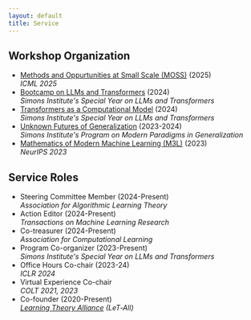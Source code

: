 ```yaml
---
layout: default
title: Service
---
```


## Workshop Organization
* [Methods and Oppurtunities at Small Scale (MOSS)](https://sites.google.com/view/moss2025) (2025)  
  _ICML 2025_
* [Bootcamp on LLMs and Transformers](https://simons.berkeley.edu/workshops/special-year-large-language-models-transformers-part-1-boot-camp#simons-tabs) (2024)  
  _Simons Institute's Special Year on LLMs and Transformers_
* [Transformers as a Computational Model](https://simons.berkeley.edu/workshops/transformers-computational-model\#simons-tabs) (2024)  
  _Simons Institute's Special Year on LLMs and Transformers_
* [Unknown Futures of Generalization](https://simons.berkeley.edu/workshops/unknown-futures-generalization\#simons-tabs) (2023-2024)  
  _Simons Institute's Program on Modern Paradigms in Generalization_
* [Mathematics of Modern Machine Learning (M3L)](https://sites.google.com/view/m3l-2023/home) (2023)  
  _NeurIPS 2023_


## Service Roles
* Steering Committee Member (2024-Present)  
  _Association for Algorithmic Learning Theory_
* Action Editor (2024-Present)  
  _Transactions on Machine Learning Research_
* Co-treasurer (2024-Present)  
  _Association for Computational Learning_
* Program Co-organizer (2023-Present)  
  _Simons Institute's Special Year on LLMs and Transformers_
* Office Hours Co-chair (2023-24)  
  _ICLR 2024_ 
* Virtual Experience Co-chair  
  _COLT 2021, 2023_
* Co-founder (2020-Present)  
  _[Learning Theory Alliance](https://www.let-all.com) (LeT‐All)_